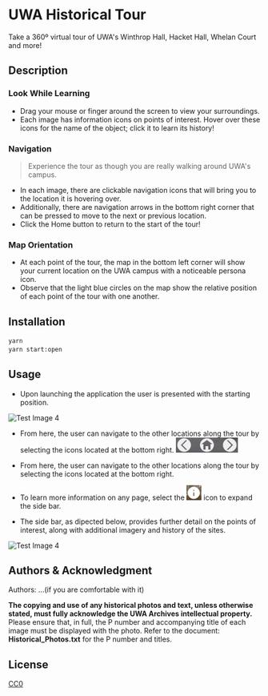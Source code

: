 # UWA Historical Tour

Take a 360º virtual tour of UWA's Winthrop Hall, Hacket Hall, Whelan Court and more!

## Description

### Look While Learning

- Drag your mouse or finger around the screen to view your surroundings.
- Each image has information icons on points of interest. Hover over these icons for the name of the object; click it to learn its history!

### Navigation

> Experience the tour as though you are really walking around UWA's campus.

- In each image, there are clickable navigation icons that will bring you to the location it is hovering over.
- Additionally, there are navigation arrows in the bottom right corner that can be pressed to move to the next or previous location.
- Click the Home button to return to the start of the tour!

### Map Orientation

- At each point of the tour, the map in the bottom left corner will show your current location on the UWA campus with a noticeable persona icon.
- Observe that the light blue circles on the map show the relative position of each point of the tour with one another.

## Installation

```bash
yarn
yarn start:open
```

## Usage
- Upon launching the application the user is presented with the starting position. 

![Test Image 4](\src\assets\images\README_start_tour.png )

- From here, the user can navigate to the other locations along the tour by selecting the icons located at the bottom right.   <img src="src\assets\images\README_start_tour_nav_buttons.png" alt="drawing" height="30"/> 
- From here, the user can navigate to the other locations along the tour by selecting the icons located at the bottom right.   
  
- To learn more information on any page, select the  <img src="src\assets\images\README_start_tour_info.png" alt="drawing" height="30"/> icon to expand the side bar. 
- The side bar, as dipected below, provides further detail on the points of interest, along with additional imagery and history of the sites.
  
![Test Image 4](\src\assets\images\README_start_tour_sidebar.png )

## Authors & Acknowledgment

Authors: ...(if you are comfortable with it)

**The copying and use of any historical photos and text, unless otherwise stated, must fully acknowledge the UWA Archives intellectual property.** Please ensure that, in full, the P number and accompanying title of each image must be displayed with the photo. Refer to the document: **Historical_Photos.txt** for the P number and titles.

## License

[CC0](https://choosealicense.com/licenses/cc0/)
